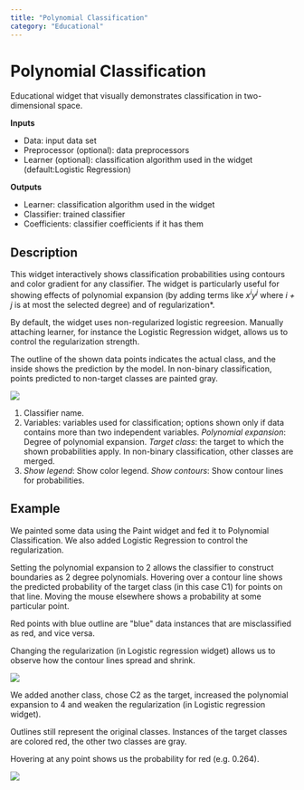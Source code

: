 ```yaml
---
title: "Polynomial Classification"
category: "Educational"
---
```

Polynomial Classification
=========================

Educational widget that visually demonstrates classification in two-dimensional space.

**Inputs**

- Data: input data set
- Preprocessor (optional): data preprocessors
- Learner (optional): classification algorithm used in the widget (default:Logistic Regression)

**Outputs**

- Learner: classification algorithm used in the widget
- Classifier: trained classifier
- Coefficients: classifier coefficients if it has them

Description
-----------

This widget interactively shows classification probabilities using contours and color gradient for any classifier. The widget is particularly useful for showing effects of polynomial expansion (by adding terms like *x<sup>i</sup>y<sup>j</sup>* where *i + j* is at most the selected degree) and of regularization*.

By default, the widget uses non-regularized logistic regreesion. Manually attaching learner, for instance the Logistic Regression widget, allows us to control the regularization strength.

The outline of the shown data points indicates the actual class, and the inside shows the prediction by the model. In non-binary classification, points predicted to non-target classes are painted gray.

![](../images/polyclassification.png)

1. Classifier name.
2. Variables: variables used for classification; options shown only if data contains more than two independent variables.
   *Polynomial expansion*: Degree of polynomial expansion.
   *Target class*: the target to which the shown probabilities apply. In non-binary classification, other classes are merged.
3. *Show legend*: Show color legend.
   *Show contours*: Show contour lines for probabilities.

Example
-------

We painted some data using the Paint widget and fed it to Polynomial Classification. We also added Logistic Regression to control the regularization.

Setting the polynomial expansion to 2 allows the classifier to construct boundaries as 2 degree polynomials. Hovering over a contour line shows the predicted probability of the target class (in this case C1) for points on that line. Moving the mouse elsewhere shows a probability at some particular point.

Red points with blue outline are "blue" data instances that are misclassified as red, and vice versa.

Changing the regularization (in Logistic regression widget) allows us to observe how the contour lines spread and shrink.

![](../images/polyclassification-2-classes.png)

We added another class, chose C2 as the target, increased the polynomial expansion to 4 and weaken the regularization (in Logistic regression widget).

Outlines still represent the original classes. Instances of the target classes are colored red, the other two classes are gray.

Hovering at any point shows us the probability for red (e.g. 0.264).

![](../images/polyclassification-3-classes.png)
